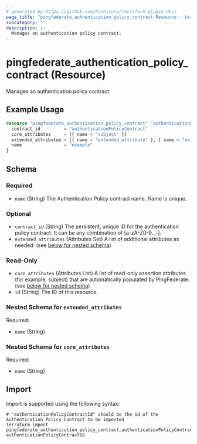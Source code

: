 ```yaml
---
# generated by https://github.com/hashicorp/terraform-plugin-docs
page_title: "pingfederate_authentication_policy_contract Resource - terraform-provider-pingfederate"
subcategory: ""
description: |-
  Manages an authentication policy contract.
---
```


# pingfederate_authentication_policy_contract (Resource)

Manages an authentication policy contract.

## Example Usage

```terraform
resource "pingfederate_authentication_policy_contract" "authenticationPolicyContractExample" {
  contract_id         = "authenticationPolicyContract"
  core_attributes     = [{ name = "subject" }]
  extended_attributes = [{ name = "extended_attribute" }, { name = "extended_attribute2" }]
  name                = "example"
}
```

<!-- schema generated by tfplugindocs -->
## Schema

### Required

- `name` (String) The Authentication Policy contract name. Name is unique.

### Optional

- `contract_id` (String) The persistent, unique ID for the authentication policy contract. It can be any combination of [a-zA-Z0-9._-].
- `extended_attributes` (Attributes Set) A list of additional attributes as needed. (see [below for nested schema](#nestedatt--extended_attributes))

### Read-Only

- `core_attributes` (Attributes List) A list of read-only assertion attributes (for example, subject) that are automatically populated by PingFederate. (see [below for nested schema](#nestedatt--core_attributes))
- `id` (String) The ID of this resource.

<a id="nestedatt--extended_attributes"></a>
### Nested Schema for `extended_attributes`

Required:

- `name` (String)


<a id="nestedatt--core_attributes"></a>
### Nested Schema for `core_attributes`

Required:

- `name` (String)

## Import

Import is supported using the following syntax:

```shell
# "authenticationPolicyContractId" should be the id of the Authentication Policy Contract to be imported
terraform import pingfederate_authentication_policy_contract.authenticationPolicyContract authenticationPolicyContractId
```
